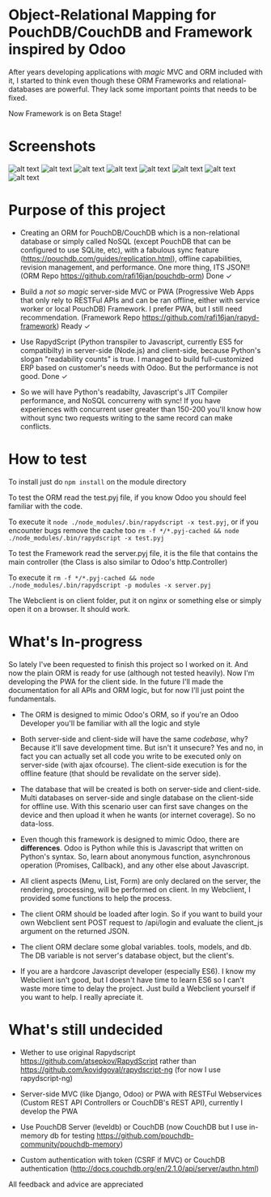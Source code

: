 # Object-Relational Mapping for PouchDB/CouchDB and Framework inspired by Odoo
After years developing applications with *magic* MVC and ORM included with it, I started to think even though these ORM Frameworks and relational-databases are powerful. They lack some important points that needs to be fixed.

Now Framework is on Beta Stage!

# Screenshots
![alt text](https://lh5.googleusercontent.com/jjKApIho6jh1RV8p8pEnsgum6Xjl1LTM283F6gRx5B_jfrgyRpxb5B5HD4K1OT7IbobcuZ2Q46_BkQ=w1158-h542-rw)
![alt text](https://lh6.googleusercontent.com/1-45YF9cZp6NfkbFmDBOQNI5OcbsWQYiA0GnDnJlNK8hmBNAQ1NIISLAxlItf-VRLzmHEj5BvdQ_hQ=w1158-h542-rw)
![alt text](https://lh4.googleusercontent.com/71FiPagZfKehgwPgnOfY95Kjfkj94DLmWHd7EPWBzDt2zSPwGYC8FxLasnA45M6HQ46XsiJj9b0iOA=w1158-h542-rw)
![alt text](https://lh3.googleusercontent.com/IlN0V8vS__yWdw807BGCtebzY4I0kf4ALeADje8BugrY5y4SlV1WaPYARoRnS5Tw-vtHndQsD28ltw=w1158-h542-rw)
![alt text](https://lh3.googleusercontent.com/jEsj2ZySDfzMs5AOvpIc-kstbLr-gTNDNLp2zHvUJaQH6rQ625GgQXK3Go9JTWBUEBYLteNbSVgS2g=w1158-h542-rw)
![alt text](https://lh4.googleusercontent.com/ee_IKR7VjppddnQR_s_U83yJ6oHMloM42LFmn2TAkG2KoOrbqhBEUcpfrDlunF1iUgaO7u7xyum7MA=w1158-h542-rw)
![alt text](https://lh6.googleusercontent.com/c8o_ru33D6KYI9Jh-rHjFBlz2jReNlbI0-jql0at7VHk0jD1Ztxs8tCO-35zwECUfxybKzOdtYoQEQ=w1158-h542)
![alt text](https://lh5.googleusercontent.com/9MyytHK_BwZLzv2U2UboTktguuHoPo8p36-Gm6iexUgJXSEyBtURYDpoVVVNftvaU9pgeegljsDZ_Q=w1158-h542)

# Purpose of this project
- Creating an ORM for PouchDB/CouchDB which is a non-relational database or simply called NoSQL (except PouchDB that can be configured to use SQLite, etc), with a fabulous sync feature (https://pouchdb.com/guides/replication.html), offline capabilities, revision management, and performance. One more thing, ITS JSON!! (ORM Repo https://github.com/rafi16jan/pouchdb-orm) Done ✓

- Build a *not so magic* server-side MVC or PWA (Progressive Web Apps that only rely to RESTFul APIs and can be ran offline, either with service worker or local PouchDB) Framework. I prefer PWA, but I still need recommendation. (Framework Repo https://github.com/rafi16jan/rapyd-framework) Ready ✓

- Use RapydScript (Python transpiler to Javascript, currently ES5 for compatibilty) in server-side (Node.js) and client-side, because Python's slogan "readability counts" is true. I managed to build full-customized ERP based on customer's needs with Odoo. But the performance is not good. Done ✓

- So we will have Python's readabilty, Javascript's JIT Compiler performance, and NoSQL concurreny with sync! If you have experiences with concurrent user greater than 150-200 you'll know how without sync two requests writing to the same record can make conflicts.

# How to test
To install just do `npm install` on the module directory

To test the ORM read the test.pyj file, if you know Odoo you should feel familiar with the code.

To execute it `node ./node_modules/.bin/rapydscript -x test.pyj`, or if you encounter bugs remove the cache too `rm -f */*.pyj-cached && node ./node_modules/.bin/rapydscript -x test.pyj`

To test the Framework read the server.pyj file, it is the file that contains the main controller (the Class is also similar to Odoo's http.Controller)

To execute it `rm -f */*.pyj-cached && node ./node_modules/.bin/rapydscript -p modules -x server.pyj`

The Webclient is on client folder, put it on nginx or something else or simply open it on a browser. It should work.

# What's In-progress
So lately I've been requested to finish this project so I worked on it. And now the plain ORM is ready for use (although not tested heavily). Now I'm developing the PWA for the client side. In the future I'll made the documentation for all APIs and ORM logic, but for now I'll just point the fundamentals.

- The ORM is designed to mimic Odoo's ORM, so if you're an Odoo Developer you'll be familiar with all the logic and style

- Both server-side and client-side will have the same *codebase*, why? Because it'll save development time. But isn't it unsecure? Yes and no, in fact you can actually set all code you write to be executed only on server-side (with ajax ofcourse). The client-side execution is for the offline feature (that should be revalidate on the server side).

- The database that will be created is both on server-side and client-side. Multi databases on server-side and single database on the client-side for offline use. With this scenario user can first save changes on the device and then upload it when he wants (or internet coverage). So no data-loss.

- Even though this framework is designed to mimic Odoo, there are **differences**. Odoo is Python while this is Javascript that written on Python's syntax. So, learn about anonymous function, asynchronous operation (Promises, Callback), and any other else about Javascript.

- All client aspects (Menu, List, Form) are only declared on the server, the rendering, processing, will be performed on client. In my Webclient, I provided some functions to help the process.

- The client ORM should be loaded after login. So if you want to build your own Webclient sent POST request to /api/login and evaluate the client_js argument on the returned JSON.

- The client ORM declare some global variables. tools, models, and db. The DB variable is not server's database object, but the client's.

- If you are a hardcore Javascript developer (especially ES6). I know my Webclient isn't good, but I doesn't have time to learn ES6 so I can't waste more time to delay the project. Just build a Webclient yourself if you want to help. I really apreciate it.

# What's still undecided
- Wether to use original Rapydscript https://github.com/atsepkov/RapydScript rather than https://github.com/kovidgoyal/rapydscript-ng (for now I use rapydscript-ng)

- Server-side MVC (like Django, Odoo) or PWA with RESTFul Webservices (Custom REST API Controllers or CouchDB's REST API), currently I develop the PWA

- Use PouchDB Server (leveldb) or CouchDB (now CouchDB but I use in-memory db for testing https://github.com/pouchdb-community/pouchdb-memory)

- Custom authentication with token (CSRF if MVC) or CouchDB authentication (http://docs.couchdb.org/en/2.1.0/api/server/authn.html)

All feedback and advice are appreciated
